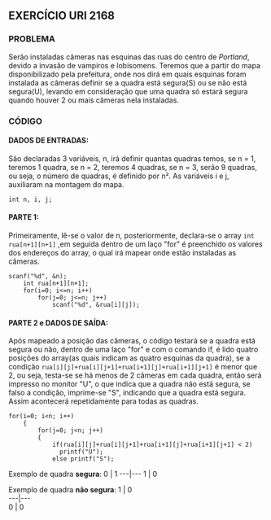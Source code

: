 ## EXERCÍCIO URI 2168

### PROBLEMA
Serão instaladas câmeras nas esquinas das ruas do centro de _Portland_, devido a invasão de vampiros e lobisomens. Teremos que a partir do mapa disponibilizado pela prefeitura,
onde nos dirá em quais esquinas foram instalada as câmeras definir se a quadra está segura(S) ou se não está segura(U), levando em consideração que uma quadra só estará segura
quando houver 2 ou mais câmeras nela instaladas.

### CÓDIGO

#### DADOS DE ENTRADAS:
São declaradas 3 variáveis, n, irá definir quantas quadras temos, se n = 1, teremos 1 quadra, se n = 2, teremos 4 quadras, se n = 3, serão 9 quadras, ou seja, o número de quadras, é definido por n². As variáveis i e j, auxiliaram na montagem do mapa.
```
int n, i, j; 
```

#### PARTE 1:
Primeiramente, lê-se o valor de n, posteriormente, declara-se o array `int rua[n+1][n+1]` ,em seguida dentro de um laço "for" é preenchido os valores dos endereços do array, o qual irá mapear onde estão instaladas as câmeras.
```
scanf("%d", &n);
    int rua[n+1][n+1];
    for(i=0; i<=n; i++)
        for(j=0; j<=n; j++)
            scanf("%d", &rua[i][j]);
```
#### PARTE 2 e DADOS DE SAÍDA:
Após mapeado a posição das câmeras, o código testará se a quadra está segura ou não, dentro de uma laço "for" e com o comando if, é lido quatro posições do array(as quais indicam as quatro esquinas da quadra), se a condição `rua[i][j]+rua[i][j+1]+rua[i+1][j]+rua[i+1][j+1]` é menor que 2, ou seja, testa-se se há menos de 2 câmeras em cada quadra, então será impresso no monitor "U", o que indica que a quadra não está segura, se falso a condição, imprime-se "S", indicando que a quadra está segura. Assim acontecerá repetidamente para todas as quadras.
```
for(i=0; i<n; i++)
    {
        for(j=0; j<n; j++)
        {
            if(rua[i][j]+rua[i][j+1]+rua[i+1][j]+rua[i+1][j+1] < 2)
              printf("U");
            else printf("S");
```
Exemplo de quadra __segura__:
0 | 1
---|---
1 | 0

Exemplo de quadra __não segura__:
1 | 0    
---|---  
0 | 0

